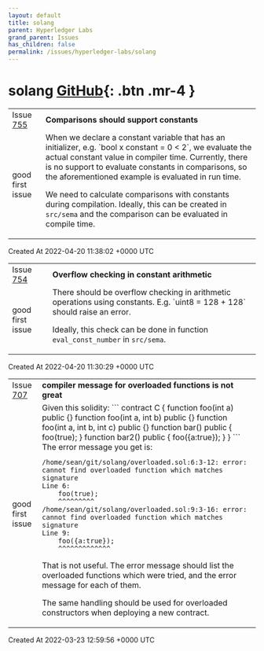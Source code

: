 ```yaml
---
layout: default
title: solang
parent: Hyperledger Labs
grand_parent: Issues
has_children: false
permalink: /issues/hyperledger-labs/solang
---
```


# solang <span class="fs-3 right-align">[GitHub](https://github.com/hyperledger-labs/solang){: .btn .mr-4 }</span>


<div>
    <table>
        <tr>
            <td>
                Issue <a href="https://github.com/hyperledger-labs/solang/issues/755" class=".btn">755</a>
            </td>
            <td>
                <b>
                    Comparisons should support constants
                </b>
            </td>
        </tr>
        <tr>
            <td>
                <span class="chip">good first issue</span>
            </td>
            <td>
                When we declare a constant variable that has an initializer, e.g. `bool x constant = 0 < 2`, we evaluate the actual constant value in compiler time. Currently, there is no support to evaluate constants in comparisons, so the aforementioned example is evaluated in run time.

We need to calculate comparisons with constants during compilation. Ideally, this can be created in `src/sema` and the comparison can be evaluated in compile time.
            </td>
        </tr>
    </table>
    <div class="right-align">
        Created At 2022-04-20 11:38:02 +0000 UTC
    </div>
</div>

<div>
    <table>
        <tr>
            <td>
                Issue <a href="https://github.com/hyperledger-labs/solang/issues/754" class=".btn">754</a>
            </td>
            <td>
                <b>
                    Overflow checking in constant arithmetic
                </b>
            </td>
        </tr>
        <tr>
            <td>
                <span class="chip">good first issue</span>
            </td>
            <td>
                There should be overflow checking in arithmetic operations using constants.
E.g. `uint8 = 128 + 128` should raise an error.

Ideally, this check can be done in function `eval_const_number` in `src/sema`.
            </td>
        </tr>
    </table>
    <div class="right-align">
        Created At 2022-04-20 11:30:29 +0000 UTC
    </div>
</div>

<div>
    <table>
        <tr>
            <td>
                Issue <a href="https://github.com/hyperledger-labs/solang/issues/707" class=".btn">707</a>
            </td>
            <td>
                <b>
                    compiler message for overloaded functions is not great
                </b>
            </td>
        </tr>
        <tr>
            <td>
                <span class="chip">good first issue</span>
            </td>
            <td>
                Given this solidity:
```
contract C {
	function foo(int a) public {}
	function foo(int a, int b) public {}
	function foo(int a, int b, int c) public {}
	function bar() public {
		foo(true);
	}
	function bar2() public {
		foo({a:true});
	}
}
```
The error message you get is:

```
/home/sean/git/solang/overloaded.sol:6:3-12: error: cannot find overloaded function which matches signature
Line 6:
	foo(true);
	^^^^^^^^^
/home/sean/git/solang/overloaded.sol:9:3-16: error: cannot find overloaded function which matches signature
Line 9:
	foo({a:true});
	^^^^^^^^^^^^^
```
That is not useful. The error message should list the overloaded functions which were tried, and the error message for each of them.

The same handling should be used for overloaded constructors when deploying a new contract.
            </td>
        </tr>
    </table>
    <div class="right-align">
        Created At 2022-03-23 12:59:56 +0000 UTC
    </div>
</div>

